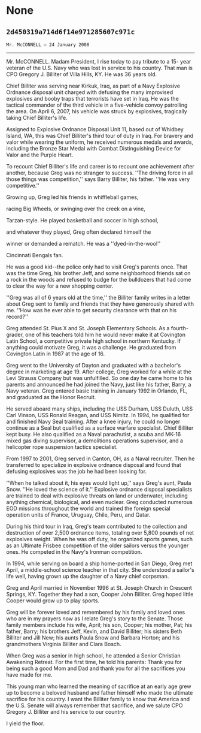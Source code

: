 # None
## `2d450319a714d6f14e971285607c971c`
`Mr. McCONNELL — 24 January 2008`

---


Mr. McCONNELL. Madam President, I rise today to pay tribute to a 15-
year veteran of the U.S. Navy who was lost in service to his country. 
That man is CPO Gregory J. Billiter of Villa Hills, KY. He was 36 years 
old.

Chief Billiter was serving near Kirkuk, Iraq, as part of a Navy 
Explosive Ordnance disposal unit charged with defusing the many 
improvised explosives and booby traps that terrorists have set in Iraq. 
He was the tactical commander of the third vehicle in a five-vehicle 
convoy patrolling the area. On April 6, 2007, his vehicle was struck by 
explosives, tragically taking Chief Billiter's life.

Assigned to Explosive Ordnance Disposal Unit 11, based out of Whidbey 
Island, WA, this was Chief Billiter's third tour of duty in Iraq. For 
bravery and valor while wearing the uniform, he received numerous 
medals and awards, including the Bronze Star Medal with Combat 
Distinguishing Device for Valor and the Purple Heart.

To recount Chief Billiter's life and career is to recount one 
achievement after another, because Greg was no stranger to success. 
''The driving force in all those things was competition,'' says Barry 
Billiter, his father. ''He was very competitive.''




 Growing up, Greg led his friends in whiffleball games, 


 racing Big Wheels, or swinging over the creek on a vine, 


 Tarzan-style. He played basketball and soccer in high school, 


 and whatever they played, Greg often declared himself the 


 winner or demanded a rematch. He was a ''dyed-in-the-wool'' 


 Cincinnati Bengals fan.


He was a good kid--the police only had to visit Greg's parents once. 
That was the time Greg, his brother Jeff, and some neighborhood friends 
sat on a rock in the woods and refused to budge for the bulldozers that 
had come to clear the way for a new shopping center.

''Greg was all of 6 years old at the time,'' the Billiter family 
writes in a letter about Greg sent to family and friends that they have 
generously shared with me. ''How was he ever able to get security 
clearance with that on his record?''

Greg attended St. Pius X and St. Joseph Elementary Schools. As a 
fourth-grader, one of his teachers told him he would never make it at 
Covington Latin School, a competitive private high school in northern 
Kentucky. If anything could motivate Greg, it was a challenge. He 
graduated from Covington Latin in 1987 at the age of 16.

Greg went to the University of Dayton and graduated with a bachelor's 
degree in marketing at age 19. After college, Greg worked for a while 
at the Levi Strauss Company but was unfulfilled. So one day he came 
home to his parents and announced he had joined the Navy, just like his 
father, Barry, a Navy veteran. Greg entered basic training in January 
1992 in Orlando, FL, and graduated as the Honor Recruit.

He served aboard many ships, including the USS Durham, USS Duluth, 
USS Carl Vinson, USS Ronald Reagan, and USS Nimitz. In 1994, he 
qualified for and finished Navy Seal training. After a knee injury, he 
could no longer continue as a Seal but qualified as a surface warfare 
specialist. Chief Billiter kept busy. He also qualified as a Naval 
parachutist, a scuba and MK-16 mixed gas diving supervisor, a 
demolitions operations supervisor, and a helicopter rope suspension 
tactics specialist.

From 1997 to 2001, Greg served in Canton, OH, as a Naval recruiter. 
Then he transferred to specialize in explosive ordnance disposal and 
found that defusing explosives was the job he had been looking for.

''When he talked about it, his eyes would light up,'' says Greg's 
aunt, Paula Snow. ''He loved the science of it.'' Explosive ordnance 
disposal specialists are trained to deal with explosive threats on land 
or underwater, including anything chemical, biological, and even 
nuclear. Greg conducted numerous EOD missions throughout the world and 
trained the foreign special operation units of France, Uruguay, Chile, 
Peru, and Qatar.

During his third tour in Iraq, Greg's team contributed to the 
collection and destruction of over 2,500 ordnance items, totaling over 
5,800 pounds of net explosives weight. When he was off duty, he 
organized sports games, such as an Ultimate Frisbee competition of the 
older sailors versus the younger ones. He competed in the Navy's 
Ironman competition.

In 1994, while serving on board a ship home-ported in San Diego, Greg 
met April, a middle-school science teacher in that city. She understood 
a sailor's life well, having grown up the daughter of a Navy chief 
corpsman.

Greg and April married in November 1996 at St. Joseph Church in 
Crescent Springs, KY. Together they had a son, Cooper John Billiter. 
Greg hoped little Cooper would grow up to play sports.

Greg will be forever loved and remembered by his family and loved 
ones who are in my prayers now as I relate Greg's story to the Senate. 
Those family members include his wife, April; his son, Cooper; his 
mother, Pat; his father, Barry; his brothers Jeff, Kevin, and David 
Billiter; his sisters Beth Billiter and Jill New; his aunts Paula Snow 
and Barbara Horton; and his grandmothers Virginia Billiter and Clara 
Bosch.

When Greg was a senior in high school, he attended a Senior Christian 
Awakening Retreat. For the first time, he told his parents: Thank you 
for being such a good Mom and Dad and thank you for all the sacrifices 
you have made for me.

This young man who learned the meaning of sacrifice at an early age 
grew up to become a beloved husband and father himself who made the 
ultimate sacrifice for his country. I want the Billiter family to know 
that America and the U.S. Senate will always remember that sacrifice, 
and we salute CPO Gregory J. Billiter and his service to our country.

I yield the floor.
